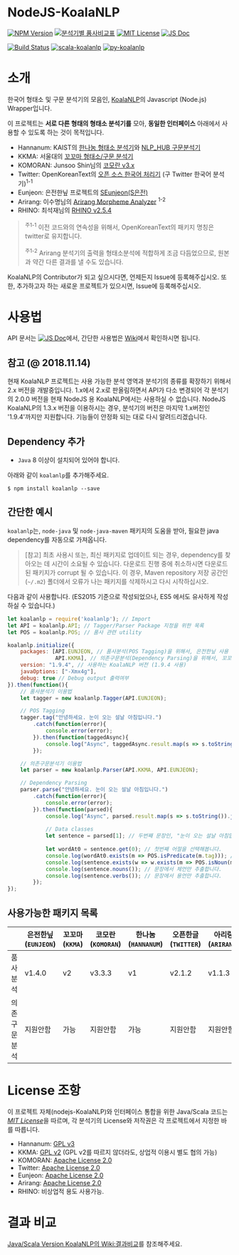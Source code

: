 # NodeJS-KoalaNLP

[![NPM Version](https://img.shields.io/npm/v/koalanlp.svg?style=flat-square)](https://github.com/koalanlp/nodejs-support)
[![분석기별 품사비교표](https://img.shields.io/badge/%ED%92%88%EC%82%AC-%EB%B9%84%EA%B5%90%ED%91%9C-blue.svg?style=flat-square)](https://docs.google.com/spreadsheets/d/1OGM4JDdLk6URuegFKXg1huuKWynhg_EQnZYgTmG4h0s/edit?usp=sharing)
[![MIT License](https://img.shields.io/badge/license-MIT-green.svg?style=flat-square)](https://tldrlegal.com/license/mit-license)
[![JS Doc](https://img.shields.io/badge/JS-Doc-blue.svg?style=flat-square)](https://koalanlp.github.com/nodejs-support/docs/module-koalanlp.html)

[![Build Status](https://img.shields.io/travis/koalanlp/nodejs-koalanlp.svg?style=flat-square&branch=master)](https://travis-ci.org/koalanlp/nodejs-koalanlp)
[![scala-koalanlp](https://img.shields.io/badge/Scala-KoalaNLP-red.svg?style=flat-square)](https://koalanlp.github.io/koalanlp)
[![py-koalanlp](https://img.shields.io/badge/Python-KoalaNLP-blue.svg?style=flat-square)](https://koalanlp.github.io/python-support)

# 소개
한국어 형태소 및 구문 분석기의 모음인, [KoalaNLP](https://github.com/koalanlp/koalanlp)의 Javascript (Node.js) Wrapper입니다.

이 프로젝트는 __서로 다른 형태의 형태소 분석기를__ 모아,
__동일한 인터페이스__ 아래에서 사용할 수 있도록 하는 것이 목적입니다.
* Hannanum: KAIST의 [한나눔 형태소 분석기](http://kldp.net/projects/hannanum/)와 [NLP_HUB 구문분석기](http://semanticweb.kaist.ac.kr/home/index.php/NLP_HUB)
* KKMA: 서울대의 [꼬꼬마 형태소/구문 분석기](http://kkma.snu.ac.kr/documents/index.jsp)
* KOMORAN: Junsoo Shin님의 [코모란 v3.x](https://github.com/shin285/KOMORAN)
* Twitter: OpenKoreanText의 [오픈 소스 한국어 처리기](http://openkoreantext.org) (구 Twitter 한국어 분석기)<sup>1-1</sup>
* Eunjeon: 은전한닢 프로젝트의 [SEunjeon(S은전)](https://bitbucket.org/eunjeon/seunjeon)
* Arirang: 이수명님의 [Arirang Morpheme Analyzer](http://cafe.naver.com/korlucene) <sup>1-2</sup>
* RHINO: 최석재님의 [RHINO v2.5.4](https://github.com/SukjaeChoi/RHINO)

> <sup>주1-1</sup> 이전 코드와의 연속성을 위해서, OpenKoreanText의 패키지 명칭은 twitter로 유지합니다.
>
> <sup>주1-2</sup> Arirang 분석기의 출력을 형태소분석에 적합하게 조금 다듬었으므로, 원본과 약간 다른 결과를 낼 수도 있습니다.

KoalaNLP의 Contributor가 되고 싶으시다면, 언제든지 Issue에 등록해주십시오.
또한, 추가하고자 하는 새로운 프로젝트가 있으시면, Issue에 등록해주십시오.

# 사용법
API 문서는 [![JS Doc](https://img.shields.io/badge/JS-Doc-blue.svg?style=flat-square)](https://koalanlp.github.com/nodejs-support/docs/module-koalanlp.html)에서, 간단한 사용법은 [Wiki](https://github.com/koalanlp/nodejs-support/wiki)에서 확인하시면 됩니다.

## 참고 (@ 2018.11.14)
현재 KoalaNLP 프로젝트는 사용 가능한 분석 영역과 분석기의 종류를 확장하기 위해서 2.x 버전을 개발중입니다.
1.x에서 2.x로 판올림하면서 API가 다소 변경되어 각 분석기의 2.0.0 버전을 현재 NodeJS 용 KoalaNLP에서는 사용하실 수 없습니다.
NodeJS KoalaNLP의 1.3.x 버전을 이용하시는 경우, 분석기의 버전은 마지막 1.x버전인 '1.9.4'까지만 지원합니다.
기능들이 안정화 되는 대로 다시 알려드리겠습니다.

## Dependency 추가
* `Java` 8 이상이 설치되어 있어야 합니다. 

아래와 같이 `koalanlp`를 추가해주세요.
```shell
$ npm install koalanlp --save 
```

## 간단한 예시
`koalanlp`는, `node-java` 및 `node-java-maven` 패키지의 도움을 받아, 필요한 java dependency를 자동으로 가져옵니다.

> [참고] 최초 사용시 또는, 최신 패키지로 업데이트 되는 경우, dependency를 찾아오는 데 시간이 소요될 수 있습니다.
> 다운로드 진행 중에 취소하시면 다운로드 된 패키지가 corrupt 될 수 있습니다.
> 이 경우, Maven repository 저장 공간인 (`~/.m2`) 폴더에서 오류가 나는 패키지를 삭제하시고 다시 시작하십시오.

다음과 같이 사용합니다. (ES2015 기준으로 작성되었으나, ES5 에서도 유사하게 작성하실 수 있습니다.)
```js
let koalanlp = require('koalanlp'); // Import
let API = koalanlp.API; // Tagger/Parser Package 지정을 위한 목록
let POS = koalanlp.POS; // 품사 관련 utility

koalanlp.initialize({
    packages: [API.EUNJEON, // 품사분석(POS Tagging)을 위해서, 은전한닢 사용
               API.KKMA], // 의존구문분석(Dependency Parsing)을 위해서, 꼬꼬마 사용
    version: "1.9.4", // 사용하는 KoalaNLP 버전 (1.9.4 사용)
    javaOptions: ["-Xmx4g"],
    debug: true // Debug output 출력여부
}).then(function(){
    // 품사분석기 이용법
    let tagger = new koalanlp.Tagger(API.EUNJEON);

    // POS Tagging
    tagger.tag("안녕하세요. 눈이 오는 설날 아침입니다.")
        .catch(function(error){
            console.error(error);            
        }).then(function(taggedAsync){
            console.log("Async", taggedAsync.result.map(s => s.toString()).join("\n"));
        });

    // 의존구문분석기 이용법
    let parser = new koalanlp.Parser(API.KKMA, API.EUNJEON);

    // Dependency Parsing
    parser.parse("안녕하세요. 눈이 오는 설날 아침입니다.")
        .catch(function(error){
            console.error(error);            
        }).then(function(parsed){
            console.log("Async", parsed.result.map(s => s.toString()).join("\n"));
            
            // Data classes
            let sentence = parsed[1]; // 두번째 문장인, "눈이 오는 설날 아침입니다."를 선택합니다.
        
            let wordAt0 = sentence.get(0); // 첫번째 어절을 선택해봅니다.
            console.log(wordAt0.exists(m => POS.isPredicate(m.tag))); // 첫번째 어절에, 용언(동사/형용사)을 포함한 형태소가 있는지 확인합니다.
            console.log(sentence.exists(w => w.exists(m => POS.isNoun(m.tag)))); // 문장 전체에 체언(명사 등)을 포함한 어절이 있는지 확인합니다.
            console.log(sentence.nouns()); // 문장에서 체언만 추출합니다.
            console.log(sentence.verbs()); // 문장에서 용언만 추출합니다.
        });
});
```

## 사용가능한 패키지 목록

|         | 은전한닢(`EUNJEON`) | 꼬꼬마(`KKMA`) | 코모란(`KOMORAN`) | 한나눔(`HANNANUM`) | 오픈한글(`TWITTER`) | 아리랑(`ARIRANG`) | 라이노(`RHINO`) |
|---------|-------------------|---------------|-----------------|------------------|--------------------|-----------------|---------------|
| 품사분석    | v1.4.0 | v2  | v3.3.3 | v1  | v2.1.2 | v1.1.3 | v2.5.4 |
| 의존구문분석 | 지원안함 | 가능 | 지원안함 | 가능 | 지원안함 | 지원안함 | 지원안함 |

# License 조항
이 프로젝트 자체(nodejs-KoalaNLP)와 인터페이스 통합을 위한 Java/Scala 코드는 [*MIT License*](https://tldrlegal.com/license/mit-license)을 따르며,
각 분석기의 License와 저작권은 각 프로젝트에서 지정한 바를 따릅니다.
* Hannanum: [GPL v3](https://tldrlegal.com/license/gnu-general-public-license-v3-(gpl-3))
* KKMA: [GPL v2](https://tldrlegal.com/license/gnu-general-public-license-v2) (GPL v2를 따르지 않더라도, 상업적 이용시 별도 협의 가능)
* KOMORAN: [Apache License 2.0](https://tldrlegal.com/license/apache-license-2.0-(apache-2.0))
* Twitter: [Apache License 2.0](https://tldrlegal.com/license/apache-license-2.0-(apache-2.0))
* Eunjeon: [Apache License 2.0](https://tldrlegal.com/license/apache-license-2.0-(apache-2.0))
* Arirang: [Apache License 2.0](https://tldrlegal.com/license/apache-license-2.0-(apache-2.0))
* RHINO: 비상업적 용도 사용가능.

# 결과 비교
[Java/Scala Version KoalaNLP의 Wiki:결과비교](https://github.com/koalanlp/koalanlp/wiki/4.-결과-비교)를 참조해주세요.
